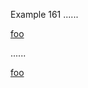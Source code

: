 Example 161
......

[foo]: /url "title"

[foo]

......

<p><a href="/url" title="title">foo</a></p>

